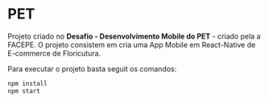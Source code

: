 # PET

Projeto criado no **Desafio - Desenvolvimento Mobile do PET** - criado pela a FACEPE. 
O projeto consistem em cria uma App Mobile em React-Native de E-commerce de Floricutura.

Para executar o projeto basta seguit os comandos:

```sh
npm install 
npm start
```
